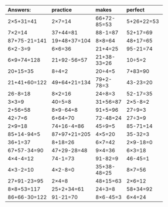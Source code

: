 | Answers: | practice | makes | perfect | ! |
| :--- | :--- | :--- | :--- | :--- |
| 2×5+31=41 | 2×7=14 | 66+72-85=53 | 5+26+22=53 | 2×3=6 | 
| 7×2=14 | 37+44=81 | 88-1=87 | 52+17=69 | 9+4=13 | 
| 87+75-21=141 | 19+48+37=104 | 8×8=64 | 48+17=65 | 3×6-4=14 | 
| 6×2-3=9 | 6×6=36 | 21+4=25 | 95-21=74 | 41+21=62 | 
| 6×9+74=128 | 21+92-56=57 | 21+38-33=26 | 10÷5=2 | 3×5=15 | 
| 20+15=35 | 8÷4=2 | 20÷4=5 | 7+83=90 | 21+38=59 | 
| 21+41+60=122 | 49+64+21=134 | 79+2-78=3 | 43-23=20 | 44+21=65 | 
| 26-8=18 | 8×2=16 | 24÷8=3 | 52-17=35 | 13+24+43=80 | 
| 3×3=9 | 40÷5=8 | 31+56=87 | 2×5-8=2 | 4×4=16 | 
| 2+56=58 | 8×9-64=8 | 91+5=96 | 27÷9=3 | 39-32=7 | 
| 42÷7=6 | 6+64=70 | 72-48=24 | 27÷3=9 | 5+72=77 | 
| 2×9=18 | 74+16-4=86 | 45÷9=5 | 85-71=14 | 53-35=18 | 
| 85+14-94=5 | 87+97+21=205 | 4×5=20 | 35-32=3 | 8×9+10=82 | 
| 36+1=37 | 8+18=26 | 6×7=42 | 2×9-18=0 | 3+49=52 | 
| 67+57-34=90 | 47+29-28=48 | 9×4=36 | 6×3=18 | 3×2=6 | 
| 4×4-4=12 | 74-1=73 | 91-82=9 | 46-45=1 | 3×4=12 | 
| 4×3-2=10 | 4×2-8=0 | 35+38-48=25 | 8×7=56 | 5×5=25 | 
| 27+91-23=95 | 2×4=8 | 48+15=63 | 2×6=12 | 9×9=81 | 
| 8×8+53=117 | 25+2+34=61 | 24÷3=8 | 58+34=92 | 2+40=42 | 
| 86+66-30=122 | 91-21=70 | 8×6-45=3 | 6×4=24 | 8×5-21=19 | 
